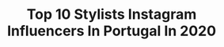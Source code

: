 ---
title: Top 10 Stylists Instagram Influencers In Portugal In 2020
description: >-
  Find top stylists Instagram influencers in Portugal in 2020. Most popular hashtags: #photo #fashion #photooftheday #model.
platform: Instagram
profiles:
  - username: "sara_nata"
    fullname: >-
      Sara Nata | Fashion•Lifestyle
    location: "Portugal"
    followers: 2055
    engagement: 1934
    commentsToLikes: 0.276203
    avatar: "https://scontent-ams4-1.cdninstagram.com/vp/ce535e493c536d15785cf2f2e25b5c94/5E2BD57F/t51.2885-19/s320x320/69953770_2223529314613933_6873723582447353856_n.jpg?_nc_ht=scontent-ams4-1.cdninstagram.com"
    verified: false
    hashtags: "#fashionlover, #sunglasses, #highfashion, #style"
  - username: "_taty_cool_"
    fullname: >-
      Taty Cool 📍Lisbon
    location: "Portugal"
    followers: 12144
    engagement: 932
    commentsToLikes: 0.033846
    avatar: "https://scontent-lht6-1.cdninstagram.com/v/t51.2885-19/s320x320/90420661_622269291948507_3612289047528996864_n.jpg?_nc_ht=scontent-lht6-1.cdninstagram.com&_nc_ohc=3R_wWM1vo0cAX9SigQu&oh=65a8fecf3cf48e4777aed36e131a96d7&oe=5EBB404F"
    verified: false
    hashtags: "#misssixty, #silvianheach, #shlovers, #lacoste"
  - username: "jessicab.makeup"
    fullname: >-
      Jéssica Batista
    location: "Portugal"
    followers: 20409
    engagement: 333
    commentsToLikes: 0.031433
    avatar: "https://scontent-ams4-1.cdninstagram.com/v/t51.2885-19/s320x320/92393010_1582556851919241_4605003045019844608_n.jpg?_nc_ht=scontent-ams4-1.cdninstagram.com&_nc_ohc=sQVvmIbDclcAX8BNm3F&oh=03fa28815287aa33c180076d16da03bb&oe=5EB9EACC"
    verified: false
    hashtags: "#hope, #parfum, #cosmopolitan, #stylist"
  - username: "soniasilva_hairstylist"
    fullname: >-
      Sónia Silva hairstylist
    location: "Portugal"
    followers: 11363
    engagement: 688
    commentsToLikes: 0.009733
    avatar: "https://scontent-amt2-1.cdninstagram.com/v/t51.2885-19/s320x320/69895016_2351940768413207_5985920384568918016_n.jpg?_nc_ht=scontent-amt2-1.cdninstagram.com&_nc_ohc=uJP86bfuzeQAX-dvxcr&oh=4abdf0e15bcc115fc85e7bdded8f9b1d&oe=5EB2A890"
    verified: false
    hashtags: "#diadopai, #stayathome, #modelsacademysalon, #cabelosdivos"
  - username: "ruben_o_stylist"
    fullname: >-
      Ruben De Sá Osório
    location: "Portugal"
    followers: 7492
    engagement: 716
    commentsToLikes: 0.032163
    avatar: "https://scontent-lhr8-1.cdninstagram.com/v/t51.2885-19/s320x320/70172511_382185295783125_5602008449278803968_n.jpg?_nc_ht=scontent-lhr8-1.cdninstagram.com&_nc_ohc=BHx9O68fa4MAX-Jik0b&oh=760fc6683a0f656ca90f5c9fc144d74a&oe=5EBBFF30"
    verified: false
    hashtags: "#hair, #makeup, #photo, #styling"
  - username: "gabriell_boss"
    fullname: >-
      Gabriell Boss
    location: "Portugal"
    followers: 16413
    engagement: 1033
    commentsToLikes: 0.032084
    avatar: "https://scontent-lhr8-1.cdninstagram.com/v/t51.2885-19/s320x320/53337078_367697697162190_2836807331864379392_n.jpg?_nc_ht=scontent-lhr8-1.cdninstagram.com&_nc_ohc=1OFTCDNlWfgAX9yC_6i&oh=5a6eee5b651ee2feae8dc010625140bd&oe=5EBAA0B6"
    verified: false
    hashtags: "#hair, #newphoto, #style, #quarantine"
  - username: "viksoza"
    fullname: >-
      Vinicius | Porto Photographer
    location: "Portugal"
    followers: 33135
    engagement: 302
    commentsToLikes: 0.030525
    avatar: "https://scontent-lhr8-1.cdninstagram.com/v/t51.2885-19/s320x320/76892690_512885152629513_1381083864021073920_n.jpg?_nc_ht=scontent-lhr8-1.cdninstagram.com&_nc_ohc=rzz8o22mE1kAX9_kmc8&oh=b15a2f345b18d2b0aede1f80efd7c5f9&oe=5EB8A8AC"
    verified: false
    hashtags: "#fashioneditorial, #makeup, #pursuitofportraits, #germany"
  - username: "linnearimberg"
    fullname: >-
      Linnea Rimberg 🔗🔗🔗
    location: "Portugal"
    followers: 2115
    engagement: 761
    commentsToLikes: 0.057925
    avatar: "https://scontent-lhr8-1.cdninstagram.com/v/t51.2885-19/s320x320/87483327_638700846947481_861181848116527104_n.jpg?_nc_ht=scontent-lhr8-1.cdninstagram.com&_nc_ohc=dU3LUj7A1rUAX9rmee6&oh=60dda984af329d2462555b201a88fcff&oe=5EBA783C"
    verified: false
    hashtags: "#fw20, #homeiswheretheheartis, #vogueportugal, #amsterdam"
  - username: "ruimariapego"
    fullname: >-
      Rui Maria Pêgo
    location: "Portugal"
    followers: 165050
    engagement: 172
    commentsToLikes: 0.008841
    avatar: "https://scontent-ams4-1.cdninstagram.com/v/t51.2885-19/s320x320/91079612_1006532259747648_1420040338382258176_n.jpg?_nc_ht=scontent-ams4-1.cdninstagram.com&_nc_ohc=ys86YChy1FkAX8YrQy9&oh=526449b1f25b2c715ca3f5e870607125&oe=5EB6BED3"
    verified: true
    hashtags: "#staythefuckhome, #fiqueemcasa, #lyndaemcasa, #eraoquefaltava"
  - username: "tinoco.barbara"
    fullname: >-
      Bárbara Tinoco
    location: "Portugal"
    followers: 58778
    engagement: 562
    commentsToLikes: 0.014521
    avatar: "https://scontent-lhr8-1.cdninstagram.com/v/t51.2885-19/s320x320/91770478_151647442814696_5991288178860883968_n.jpg?_nc_ht=scontent-lhr8-1.cdninstagram.com&_nc_ohc=9E2YfvYX1Q4AX9XOd6b&oh=7440b54e0f7d5b146fcc1221dffb2206&oe=5EB151AC"
    verified: false
    hashtags: "#casaleuetunemnopassepartout, #galpmusicvalley, #nemnopassepartout, #euficoemcasa"
---